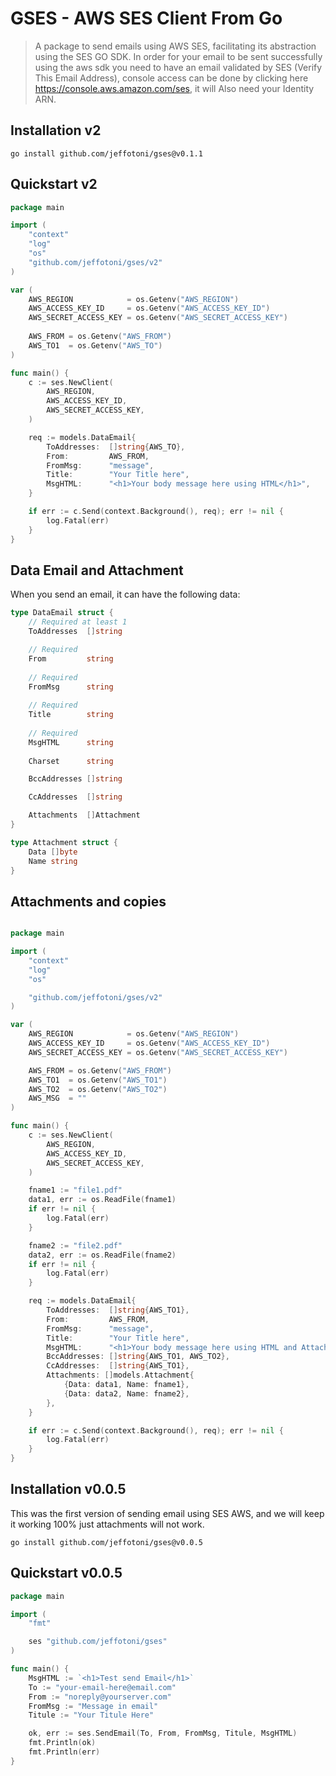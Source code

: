 # GSES - AWS SES Client From Go

> A package to send emails using AWS SES, facilitating its abstraction using the SES GO SDK.
> In order for your email to be sent successfully using the aws sdk you need to have an email validated by SES (Verify This Email Address), console access can be done by clicking here https://console.aws.amazon.com/ses, it will Also need your Identity ARN.

## Installation v2

```
go install github.com/jeffotoni/gses@v0.1.1
```

## Quickstart v2

```go
package main

import (
	"context"
	"log"
	"os"
	"github.com/jeffotoni/gses/v2"
)

var (
	AWS_REGION            = os.Getenv("AWS_REGION")
	AWS_ACCESS_KEY_ID     = os.Getenv("AWS_ACCESS_KEY_ID")
	AWS_SECRET_ACCESS_KEY = os.Getenv("AWS_SECRET_ACCESS_KEY")
	
	AWS_FROM = os.Getenv("AWS_FROM")
	AWS_TO1  = os.Getenv("AWS_TO")
)

func main() {
	c := ses.NewClient(
		AWS_REGION,
		AWS_ACCESS_KEY_ID,
		AWS_SECRET_ACCESS_KEY,
	)

	req := models.DataEmail{
		ToAddresses:  []string{AWS_TO},
		From:         AWS_FROM,
		FromMsg:      "message",
		Title:        "Your Title here",
		MsgHTML:      "<h1>Your body message here using HTML</h1>",
	}

	if err := c.Send(context.Background(), req); err != nil {
		log.Fatal(err)
	}
}

```

## Data Email and Attachment

When you send an email, it can have the following data:

```go
type DataEmail struct {
	// Required at least 1
	ToAddresses  []string

	// Required
	From         string   
	
	// Required
	FromMsg      string   
	
	// Required
	Title        string   
	
	// Required
	MsgHTML      string   
	
	Charset      string

	BccAddresses []string

	CcAddresses  []string

	Attachments  []Attachment
}

type Attachment struct {
	Data []byte
	Name string
}
```

## Attachments and copies

```go

package main

import (
	"context"
	"log"
	"os"

	"github.com/jeffotoni/gses/v2"
)

var (
	AWS_REGION            = os.Getenv("AWS_REGION")
	AWS_ACCESS_KEY_ID     = os.Getenv("AWS_ACCESS_KEY_ID")
	AWS_SECRET_ACCESS_KEY = os.Getenv("AWS_SECRET_ACCESS_KEY")

	AWS_FROM = os.Getenv("AWS_FROM")
	AWS_TO1  = os.Getenv("AWS_TO1")
	AWS_TO2  = os.Getenv("AWS_TO2")
	AWS_MSG  = ""
)

func main() {
	c := ses.NewClient(
		AWS_REGION,
		AWS_ACCESS_KEY_ID,
		AWS_SECRET_ACCESS_KEY,
	)

	fname1 := "file1.pdf"
	data1, err := os.ReadFile(fname1)
	if err != nil {
		log.Fatal(err)
	}

	fname2 := "file2.pdf"
	data2, err := os.ReadFile(fname2)
	if err != nil {
		log.Fatal(err)
	}

	req := models.DataEmail{
		ToAddresses:  []string{AWS_TO1},
		From:         AWS_FROM,
		FromMsg:      "message",
		Title:        "Your Title here",
		MsgHTML:      "<h1>Your body message here using HTML and Attachments</h1>",
		BccAddresses: []string{AWS_TO1, AWS_TO2},
		CcAddresses:  []string{AWS_TO1},
		Attachments: []models.Attachment{
			{Data: data1, Name: fname1},
			{Data: data2, Name: fname2},
		},
	}

	if err := c.Send(context.Background(), req); err != nil {
		log.Fatal(err)
	}
}

```

## Installation v0.0.5

This was the first version of sending email using SES AWS, and we will keep it working 100% just attachments will not work.

```
go install github.com/jeffotoni/gses@v0.0.5
```

## Quickstart v0.0.5

```go
package main

import (
	"fmt"

	ses "github.com/jeffotoni/gses"
)

func main() {
	MsgHTML := `<h1>Test send Email</h1>`
	To := "your-email-here@email.com"
	From := "noreply@yourserver.com"
	FromMsg := "Message in email"
	Titule := "Your Titule Here"

	ok, err := ses.SendEmail(To, From, FromMsg, Titule, MsgHTML)
	fmt.Println(ok)
	fmt.Println(err)
}

```